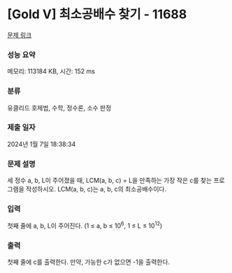 # [Gold V] 최소공배수 찾기 - 11688 

[문제 링크](https://www.acmicpc.net/problem/11688) 

### 성능 요약

메모리: 113184 KB, 시간: 152 ms

### 분류

유클리드 호제법, 수학, 정수론, 소수 판정

### 제출 일자

2024년 1월 7일 18:38:34

### 문제 설명

<p>세 정수 a, b, L이 주어졌을 때, LCM(a, b, c) = L을 만족하는 가장 작은 c를 찾는 프로그램을 작성하시오. LCM(a, b, c)는 a, b, c의 최소공배수이다.</p>

### 입력 

 <p>첫째 줄에 a, b, L이 주어진다. (1 ≤ a, b ≤ 10<sup>6</sup>, 1 ≤ L ≤ 10<sup>12</sup>)</p>

### 출력 

 <p>첫째 줄에 c를 출력한다. 만약, 가능한 c가 없으면 -1을 출력한다.</p>

